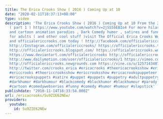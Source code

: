 ```yaml
---
title: The Erica Crooks Show ( 2016 ) Coming Up at 10
date: "2020-02-11T18:37:13+08:00"
type: video
description: 'The Erica Crooks Show ( 2016 ) Coming Up at 10 From the 2016 season
  ( part 1 ) https://www.youtube.com/watch?v=2jSS5bEBIo4 For more hilarious puppet
  and cartoon animation parodies , Dark Comedy humor , satires and funny stupid videos
  for adults ( and other cool stuff )visit The Official Erica Crooks Websites : ericacrooks.com
  and officialericcrooks.com today ! http://facebook.com/officialericcrooks http://youtube.com/user/officialericcrooks
  http://Instagram.com/officialericcrooks/ https://officialericcrooks.tumblr.com/
  http://officialericcrooks.blogspot.com/ https://officialericcrooks.wordpress.com
  https://www.deviantart.com/officialericcrooks http://officialericcrooks.newgrounds.com/follow
  http://www.dailymotion.com/user/officialericcrooks/1 https://vimeo.com/officialericcrooks
  http://officialericcrooks.newgrounds.com https://vine.co/u/1257143407999610880 https://www.pinterest.com/officialec1/
  http://twitter.com/crooks_erica #ericacrooks #theericacrooksshow #ericacrooksshow
  #ericcrooks #theericcrooksshow #ericcrooksshow #ericacrookspuppeteer #ericacrookspuppet
  #ericacrookspuppets #satire #puppet #puppets #puppetry #adultpuppetry #darkcomedy
  #darkhumor #darkhumour #blackcomedy #blackhumor #blackhumour #parody #parodies #cartoons
  #cartoon #comedywebseries #funny #comedy #humor #humour #slapstick'
publishdate: "2018-11-14T18:33:54.000Z"
url: /ericacrooks/Su9ZIE62NEw/
providers:
  youtube:
    id: Su9ZIE62NEw
---
```

